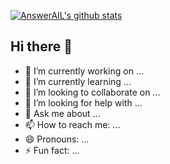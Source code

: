 [![AnswerAIL's github stats](https://github-readme-stats.vercel.app/api?username=AnswerAIL&show_icons=true&theme=highcontrast&locale=cn)](https://github.com/anuraghazra/github-readme-stats)

## Hi there 👋

<!--
**AnswerAIL/AnswerAIL** is a ✨ _special_ ✨ repository because its `README.md` (this file) appears on your GitHub profile.
Here are some ideas to get you started:
-->

- 🔭 I’m currently working on ...
- 🌱 I’m currently learning ...
- 👯 I’m looking to collaborate on ...
- 🤔 I’m looking for help with ...
- 💬 Ask me about ...
- 📫 How to reach me: ...
- 😄 Pronouns: ...
- ⚡ Fun fact: ...

